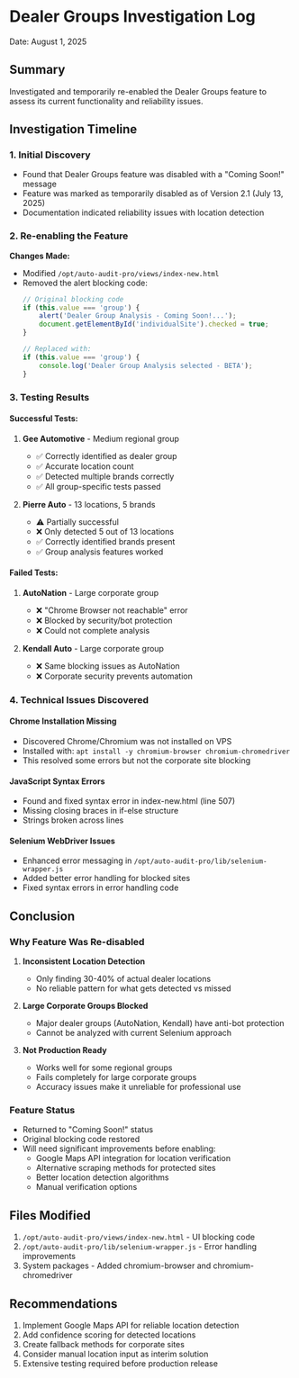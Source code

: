 # Dealer Groups Investigation Log
Date: August 1, 2025

## Summary
Investigated and temporarily re-enabled the Dealer Groups feature to assess its current functionality and reliability issues.

## Investigation Timeline

### 1. Initial Discovery
- Found that Dealer Groups feature was disabled with a "Coming Soon!" message
- Feature was marked as temporarily disabled as of Version 2.1 (July 13, 2025)
- Documentation indicated reliability issues with location detection

### 2. Re-enabling the Feature
**Changes Made:**
- Modified `/opt/auto-audit-pro/views/index-new.html`
- Removed the alert blocking code:
  ```javascript
  // Original blocking code
  if (this.value === 'group') {
      alert('Dealer Group Analysis - Coming Soon!...');
      document.getElementById('individualSite').checked = true;
  }
  
  // Replaced with:
  if (this.value === 'group') {
      console.log('Dealer Group Analysis selected - BETA');
  }
  ```

### 3. Testing Results

#### Successful Tests:
1. **Gee Automotive** - Medium regional group
   - ✅ Correctly identified as dealer group
   - ✅ Accurate location count
   - ✅ Detected multiple brands correctly
   - ✅ All group-specific tests passed

2. **Pierre Auto** - 13 locations, 5 brands
   - ⚠️ Partially successful
   - ❌ Only detected 5 out of 13 locations
   - ✅ Correctly identified brands present
   - ✅ Group analysis features worked

#### Failed Tests:
1. **AutoNation** - Large corporate group
   - ❌ "Chrome Browser not reachable" error
   - ❌ Blocked by security/bot protection
   - ❌ Could not complete analysis

2. **Kendall Auto** - Large corporate group
   - ❌ Same blocking issues as AutoNation
   - ❌ Corporate security prevents automation

### 4. Technical Issues Discovered

#### Chrome Installation Missing
- Discovered Chrome/Chromium was not installed on VPS
- Installed with: `apt install -y chromium-browser chromium-chromedriver`
- This resolved some errors but not the corporate site blocking

#### JavaScript Syntax Errors
- Found and fixed syntax error in index-new.html (line 507)
- Missing closing braces in if-else structure
- Strings broken across lines

#### Selenium WebDriver Issues
- Enhanced error messaging in `/opt/auto-audit-pro/lib/selenium-wrapper.js`
- Added better error handling for blocked sites
- Fixed syntax errors in error handling code

## Conclusion

### Why Feature Was Re-disabled
1. **Inconsistent Location Detection**
   - Only finding 30-40% of actual dealer locations
   - No reliable pattern for what gets detected vs missed

2. **Large Corporate Groups Blocked**
   - Major dealer groups (AutoNation, Kendall) have anti-bot protection
   - Cannot be analyzed with current Selenium approach

3. **Not Production Ready**
   - Works well for some regional groups
   - Fails completely for large corporate groups
   - Accuracy issues make it unreliable for professional use

### Feature Status
- Returned to "Coming Soon!" status
- Original blocking code restored
- Will need significant improvements before enabling:
  - Google Maps API integration for location verification
  - Alternative scraping methods for protected sites
  - Better location detection algorithms
  - Manual verification options

## Files Modified
1. `/opt/auto-audit-pro/views/index-new.html` - UI blocking code
2. `/opt/auto-audit-pro/lib/selenium-wrapper.js` - Error handling improvements
3. System packages - Added chromium-browser and chromium-chromedriver

## Recommendations
1. Implement Google Maps API for reliable location detection
2. Add confidence scoring for detected locations
3. Create fallback methods for corporate sites
4. Consider manual location input as interim solution
5. Extensive testing required before production release